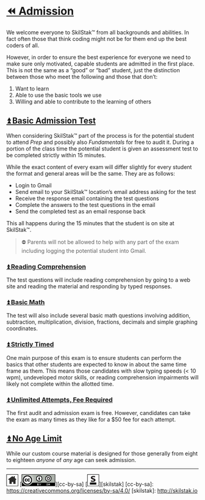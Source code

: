 # [⏪ Admission](/README.md)

We welcome everyone to SkilStak™ from all backgrounds and abilities.
In fact often those that think coding might not be for them end up
the best coders of all. 

However, in order to ensure the best experience for everyone we
need to make sure only motivated, capable students are admitted in
the first place. This is not the same as a “good” or “bad” student,
just the distinction between those who meet the following and those
that don’t:

1. Want to learn
2. Able to use the basic tools we use
3. Willing and able to contribute to the learning of others

## [⏫ Basic Admission Test](#)

When considering SkilStak™ part of the process is for the potential
student to attend *Prep* and possibly also *Fundamentals* for free
to audit it. During a portion of the class time the potential student
is given an assessment test to be completed strictly within 15
minutes.

While the exact content of every exam will differ slightly for every
student the format and general areas will be the same. They are as
follows:

* Login to Gmail
* Send email to your SkilStak™ location’s email address asking for
  the test
* Receive the response email containing the test questions
* Complete the answers to the test questions in the email
* Send the completed test as an email response back

This all happens during the 15 minutes that the student is on site
at SkilStak™. 

> ⛔ Parents will not be allowed to help with any part of the
exam including logging the potential student into Gmail.

### [⏫ Reading Comprehension](#)

The test questions will include reading comprehension by going to
a web site and reading the material and responding by typed responses.

### [⏫ Basic Math](#)

The test will also include several basic math questions involving
addition, subtraction, multiplication, division, fractions, decimals
and simple graphing coordinates.

### [⏫ Strictly Timed](#)

One main purpose of this exam is to ensure students can perform the
basics that other students are expected to know in about the same
time frame as them. This means those candidates with slow typing
speeds (< 10 wpm), undeveloped motor skills, or reading comprehension
impairments will likely not complete within the allotted time.

### [⏫ Unlimited Attempts, Fee Required](#)

The first audit and admission exam is free. However, candidates can
take the exam as many times as they like for a $50 fee for each
attempt.

## [⏫ No Age Limit](#)

While our custom course material is designed for those generally from
eight to eighteen *anyone* of *any* age can seek admission.

---
[![home](/assets/home-bw.png)](/README.md)
[![cc-by-sa](/assets/cc-by-sa.png)][cc-by-sa]
[![skilstak](/assets/skilstak-logo-bw.png)][skilstak]
[cc-by-sa]: https://creativecommons.org/licenses/by-sa/4.0/
[skilstak]: http://skilstak.io

